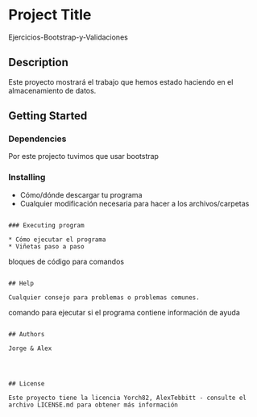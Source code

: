 # Project Title

Ejercicios-Bootstrap-y-Validaciones

## Description

Este proyecto mostrará el trabajo que hemos estado haciendo en el almacenamiento de datos.



## Getting Started

### Dependencies

Por este projecto tuvimos que usar bootstrap
### Installing

* Cómo/dónde descargar tu programa
* Cualquier modificación necesaria para hacer a los archivos/carpetas

```

### Executing program

* Cómo ejecutar el programa
* Viñetas paso a paso
```
bloques de código para comandos
```

## Help

Cualquier consejo para problemas o problemas comunes.
```
comando para ejecutar si el programa contiene información de ayuda
```

## Authors

Jorge & Alex




## License

Este proyecto tiene la licencia Yorch82, AlexTebbitt - consulte el archivo LICENSE.md para obtener más información
